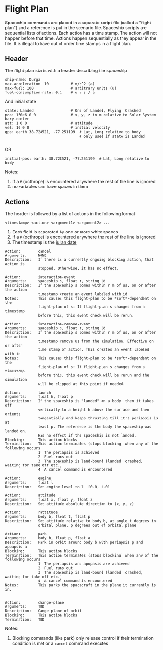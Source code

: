 Flight Plan
===========
Spaceship commands are placed in a separate script file (called a "flight plan") 
and a reference is put in the scenario file. Spaceship scripts are sequential 
lists of actions. Each action has a time stamp. The action will not happen 
before that time. Actions happen sequentially as they appear in the file. 
It is illegal to have out of order time stamps in a flight plan. 

## Header

The flight plan starts with a header describing the spaceship
```
ship-name: Durga
max-acceleration: 10          # m/s^2 (a)
max-fuel: 100                 # arbitrary units (u)
fuel-consumption-rate: 0.1    # u / s / a 
```

And initial state
```
state: Landed                 # One of Landed, Flying, Crashed
pos: 150e6 0 0                # x, y, z in m relative to Solar System bary-center
att: 1 0 0                    # attitude
vel: 10 0 0                   # initial velocity
gps: earth 38.728521, -77.251199  # Lat, Long relative to body
                                  # only used if state is Landed 


```
OR
```
initial-pos: earth: 38.728521, -77.251199  # Lat, Long relative to body
```

Notes:
1. If a `#` (octhrope) is encountered anywhere the rest of the line is ignored
1. no variables can have spaces in them


## Actions
The header is followed by a list of actions in the following format

```
<timestamp> <action> <argument1> <argument2> ...
```

1. Each field is separated by one or more white spaces
2. If a `#` (octhrope) is encountered anywhere the rest of the line is ignored
3. The timestamp is the [julian date](http://aa.usno.navy.mil/data/docs/JulianDate.php)


```
Action:        cancel
Arguments:     NONE 
Description:   If there is a currently ongoing blocking action, that action is
               stopped. Otherwise, it has no effect.
```


```
Action:        interaction-event
Arguments:     spaceship s, float r, string id
Description:   If the spaceship s comes within r m of us, on or after the action
               timestamp create an event labeled with id
Notes:         This causes this flight-plan to be *soft*-dependent on the 
               flight-plan of s: If flight-plan s changes from a timestamp 
               before this, this event check will be rerun.
```


```
Action:        interaction-remove-event
Arguments:     spaceship s, float r, string id
Description:   If the spaceship s comes within r m of us, on or after the action
               timestamp remove us from the simulation. Effective on or after 
               time stamp of action. This creates an event labeled with id
Notes:         This causes this flight-plan to be *soft*-dependent on the 
               flight-plan of s: If flight-plan s changes from a timestamp 
               before this, this event check will be rerun and the simulation
               will be clipped at this point if needed.   
```




```
Action:        launch
Arguments:     float h, float p
Description:   If the spaceship is "landed" on a body, then it takes off 
               vertically to a height h above the surface and then orients
               tangentially and keeps thrusting till it's periapsis is at
               least p. The reference is the body the spaceship was landed on.
               Has no effect if the spaceship is not landed.
Blocking:      This action blocks
Termination:   This action terminates (stops blocking) when any of the following occurs
               1. The periapsis is achieved
               2. Fuel runs out
               3. The spaceship is land-bound (landed, crashed, waiting for take off etc.)
               4. A cancel command is encountered
```

```
Action:        engine
Arguments:     float l 
Description:   Set engine level to l  [0.0, 1.0]
```

```
Action:        attitude
Arguments:     float x, float y, float z 
Description:   Set attitude absolute direction to (x, y, z)
```

```
Action:        rattitude
Arguments:     body b, float t, float p 
Description:   Set attitude relative to body b, at angle t degrees in 
               orbital plane, p degrees out of orbital plane
```

```
Action:        park
Arguments:     body b, float p, float a 
Description:   Park in orbit around body b with periapsis p and apoapsis a
Blocking:      This action blocks
Termination:   This action terminates (stops blocking) when any of the following occurs
               1. The periapsis and apopasis are achieved
               2. Fuel runs out
               3. The spaceship is land-bound (landed, crashed, waiting for take off etc.)
               4. A cancel command is encountered
Notes:         This parks the spacecraft in the plane it currently is in.
                
```

```
Action:        change-plane
Arguments:     TBD 
Description:   Cange plane of orbit
Blocking:      This action blocks
Termination:   TBD
```

Notes:

1. Blocking commands (like park) only release control if their termination condition
   is met or a `cancel` command executes
